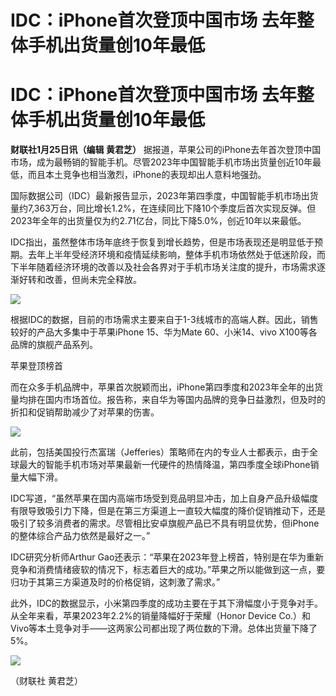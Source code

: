 # IDC：iPhone首次登顶中国市场 去年整体手机出货量创10年最低

# IDC：iPhone首次登顶中国市场 去年整体手机出货量创10年最低

**财联社1月25日讯（编辑 黄君芝）**
据报道，苹果公司的iPhone去年首次登顶中国市场，成为最畅销的智能手机。尽管2023年中国智能手机市场出货量创近10年最低，而且本土竞争也相当激烈，iPhone的表现却出人意料地强劲。

国际数据公司（IDC）最新报告显示，2023年第四季度，中国智能手机市场出货量约7,363万台，同比增长1.2%，在连续同比下降10个季度后首次实现反弹。但2023年全年的出货量仅为约2.71亿台，同比下降5.0%，创近10年以来最低。

IDC指出，虽然整体市场年底终于恢复到增长趋势，但是市场表现还是明显低于预期。去年上半年受经济环境和疫情延续影响，整体手机市场依然处于低迷阶段，而下半年随着经济环境的改善以及社会各界对于手机市场关注度的提升，市场需求逐渐好转和改善，但尚未完全释放。

![](https://inews.gtimg.com/om_bt/O5LFTd3TZU1adv23qghEzepGobnSx0z13L-UXAlobWpeYAA/1000)

根据IDC的数据，目前的市场需求主要来自于1-3线城市的高端人群。因此，销售较好的产品大多集中于苹果iPhone 15、华为Mate
60、小米14、vivo X100等各品牌的旗舰产品系列。

苹果登顶榜首

而在众多手机品牌中，苹果首次脱颖而出，iPhone第四季度和2023年全年的出货量均排在国内市场首位。报告称，来自华为等国内品牌的竞争日益激烈，但及时的折扣和促销帮助减少了对苹果的伤害。

![](https://inews.gtimg.com/om_bt/OP64cLLDvuKEy0_HBCo9yzkv3OQM_Fjd8RTVWZ6n3yj54AA/1000)

此前，包括美国投行杰富瑞（Jefferies）策略师在内的专业人士都表示，由于全球最大的智能手机市场对苹果最新一代硬件的热情降温，第四季度全球iPhone销量大幅下滑。

IDC写道，“虽然苹果在国内高端市场受到竞品明显冲击，加上自身产品升级幅度有限导致吸引力下降，但是在第三方渠道上一直较大幅度的降价促销推动下，还是吸引了较多消费者的需求。尽管相比安卓旗舰产品已不具有明显优势，但iPhone的整体综合产品力依然是最好之一。”

IDC研究分析师Arthur
Gao还表示：“苹果在2023年登上榜首，特别是在华为重新竞争和消费情绪疲软的情况下，标志着巨大的成功。”苹果之所以能做到这一点，要归功于其第三方渠道及时的价格促销，这刺激了需求。”

此外，IDC的数据显示，小米第四季度的成功主要在于其下滑幅度小于竞争对手。从全年来看，苹果2023年2.2%的销量降幅好于荣耀（Honor Device
Co.）和Vivo等本土竞争对手——这两家公司都出现了两位数的下滑。总体出货量下降了5%。

![](https://inews.gtimg.com/om_bt/OYYA_HWjJ0Qrc5RPDc8w6SoZ0aTgnO8_0KZADyMErsSYoAA/1000)

（财联社 黄君芝）

